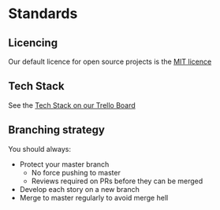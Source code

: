 # Standards

## Licencing
Our default licence for open source projects is the [MIT licence](https://opensource.org/licenses/MIT)

## Tech Stack
See the [Tech Stack on our Trello Board](https://trello.com/b/IGRXc88M/technology-stack-beta)

## Branching strategy
You should always:
- Protect your master branch​
  - No force pushing to master​
  - Reviews required on PRs before they can be merged​
- Develop each story on a new branch​
- Merge to master regularly to avoid merge hell​